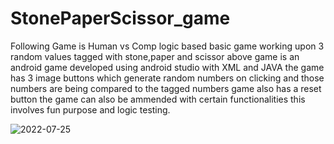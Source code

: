 # StonePaperScissor_game
Following Game is Human vs Comp logic based basic game working upon 3 random values tagged with stone,paper and scissor
above game is an android game developed using android studio with XML and JAVA
the game has 3 image buttons which generate random numbers on clicking and those numbers are being compared to the tagged numbers
game also has a reset button the game can also be ammended with certain functionalities this involves fun purpose and logic testing.

![2022-07-25](https://user-images.githubusercontent.com/73416360/180664447-51e6a28f-df90-49bf-8a34-f72e6cd5cadc.png)
